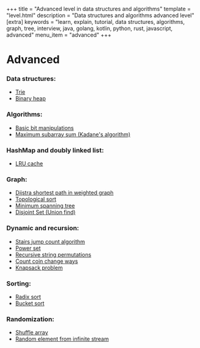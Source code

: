 +++
title = "Advanced level in data structures and algorithms"
template = "level.html"
description = "Data structures and algorithms advanced level"
[extra]
    keywords = "learn, explain, tutorial, data structures, algorithms, graph, tree, interview, java, golang, kotlin, python, rust, javascript, advanced"
    menu_item = "advanced"
+++

# Advanced

### Data structures:
- [Trie](/advanced/trie)
- [Binary heap](/advanced/binary-heap)

### Algorithms:
- [Basic bit manipulations](/advanced/bit-manipulations)
- [Maximum subarray sum (Kadane's algorithm)](/advanced/maximum-subarray-sum)

### HashMap and doubly linked list:
- [LRU cache](/advanced/lru-cache)

### Graph:
- [Dijstra shortest path in weighted graph](/advanced/dijstra-shortest-path)
- [Topological sort](/advanced/topological-sort)
- [Minimum spanning tree](/advanced/kruskal-minimum-spanning-tree)
- [Disjoint Set (Union find)](/advanced/union-find)

### Dynamic and recursion:
- [Stairs jump count algorithm](/advanced/stairs-jump-algorithm)
- [Power set](/advanced/powerset)
- [Recursive string permutations](/advanced/recursive-string-permutations)
- [Count coin change ways](/advanced/coin-change-count)
- [Knapsack problem](/advanced/knapsack-problem)

### Sorting:
- [Radix sort](/advanced/radix-sort)
- [Bucket sort](/advanced/bucket-sort)

### Randomization:
- [Shuffle array](/advanced/shuffle-array)
- [Random element from infinite stream](/advanced/random-from-stream)

<!-- 
- Rabin-Karp, cracking code - page 636
-->